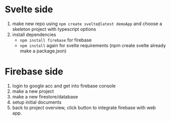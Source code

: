 # Svelte side
1. make new repo using `npm create svelte@latest demoApp` and choose a skeleton project with typescript options
2. install dependencies
    + `npm install firebase` for firebase
    + `npm install` again for svelte requirements (npm create svelte already make a package.json)


# Firebase side
1. login to google acc and get into firebase console
2. make a new project
3. make a new firestore/database
4. setup initial documents
5. back to project overview, click button to integrate firebase with web app.
